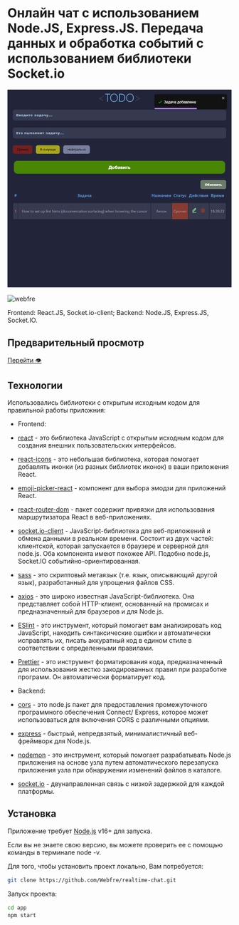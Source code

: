 # Онлайн чат с использованием Node.JS, Express.JS. Передача данных и обработка событий с использованием библиотеки Socket.io

![Image alt](https://github.com/Webfre/todo-crud/blob/main/src/img/2023-03-25_18-39-25.png)

<p align="left"> <img src="https://komarev.com/ghpvc/?username=webfre&label=Profile%20views&color=0e75b6&style=flat" alt="webfre" /> </p>

Frontend: React.JS, Socket.io-client;
Backend: Node.JS, Express.JS, Socket.IO.

## Предварительный просмотр

<a href="https://webfre.github.io/realtime-chat/" target="_blank">Перейти 👁</a>

## Технологии

Использовались библиотеки с открытым исходным кодом для правильной работы приложния:

- Frontend:

- [react](https://reactjs.org/) - это библиотека JavaScript с открытым исходным кодом для создания внешних пользовательских интерфейсов.
- [react-icons](https://react-icons.github.io/react-icons/) - это небольшая библиотека, которая помогает добавлять иконки (из разных библиотек иконок) в ваши приложения React.
- [emoji-picker-react](https://www.npmjs.com/package/emoji-picker-react) - компонент для выбора эмодзи для приложений React.
- [react-router-dom](https://www.npmjs.com/package/react-router-dom) - пакет содержит привязки для использования маршрутизатора React в веб-приложениях.
- [socket.io-client](https://www.npmjs.com/package/socket.io-client) - JavaScript-библиотека для веб-приложений и обмена данными в реальном времени. Состоит из двух частей: клиентской, которая запускается в браузере и серверной для node.js. Оба компонента имеют похожее API. Подобно node.js, Socket.IO событийно-ориентированная.
- [sass](https://sass-lang.com/) - это скриптовый метаязык (т.е. язык, описывающий другой язык), разработанный для упрощения файлов CSS.
- [axios](https://axios-http.com/docs/intro) - это широко известная JavaScript-библиотека. Она представляет собой HTTP-клиент, основанный на промисах и предназначенный для браузеров и для Node.js.
- [ESlint](https://github.com/eslint/eslint) - это инструмент, который помогает вам анализировать код JavaScript, находить синтаксические ошибки и автоматически исправлять их, писать аккуратный код в едином стиле в соответствии с определенными правилами.
- [Prettier](https://prettier.io/) - это инструмент форматирования кода, предназначенный для использования жестко закодированных правил при разработке программ. Он автоматически форматирует код.

- Backend:

- [cors](https://www.npmjs.com/package/cors) - это node.js пакет для предоставления промежуточного программного обеспечения Connect/ Express, которое может использоваться для включения CORS с различными опциями.
- [express](https://www.npmjs.com/package/express) - быстрый, непредвзятый, минималистичный веб-фреймворк для Node.js.
- [nodemon](https://www.npmjs.com/package/nodemon) - это инструмент, который помогает разрабатывать Node.js приложения на основе узла путем автоматического перезапуска приложения узла при обнаружении изменений файлов в каталоге.
- [socket.io](https://www.npmjs.com/package/socket.io) - двунаправленная связь с низкой задержкой для каждой платформы.

## Установка

Приложение требует [Node.js](https://nodejs.org/) v16+ для запуска.

Если вы не знаете свою версию, вы можете проверить ее с помощью команды в терминале node -v.

Для того, чтобы установить проект локально, Вам потребуется:

```sh
git clone https://github.com/Webfre/realtime-chat.git
```

Запуск проекта:

```sh
cd app
npm start
```
